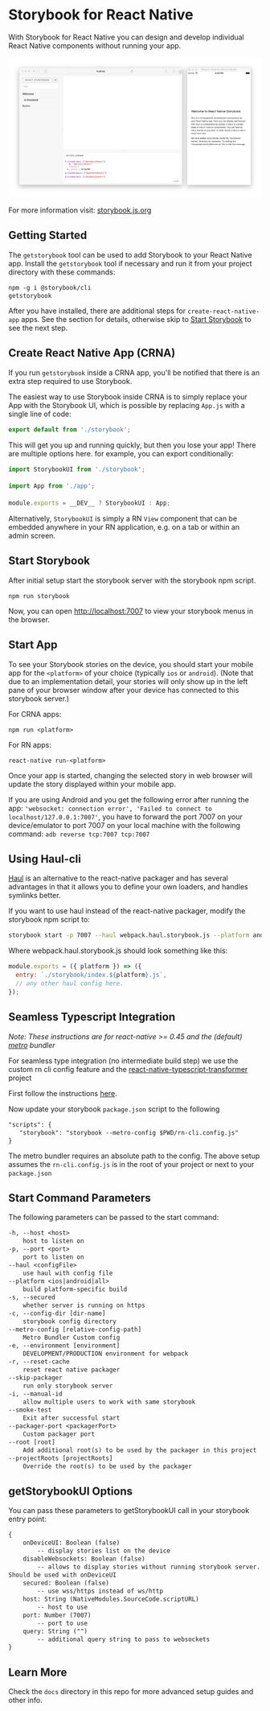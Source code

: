 # Storybook for React Native

With Storybook for React Native you can design and develop individual React Native components without running your app.

![Storybook Screenshot](docs/assets/readme/screenshot.png)

For more information visit: [storybook.js.org](https://storybook.js.org)

## Getting Started

The `getstorybook` tool can be used to add Storybook to your React Native app. Install the `getstorybook` tool if necessary and run it from your project directory with these commands:

```shell
npm -g i @storybook/cli
getstorybook
```

After you have installed, there are additional steps for `create-react-native-app` apps. See the section for details, otherwise skip to [Start Storybook](#start-storybook)
to see the next step.

## Create React Native App (CRNA)

If you run `getstorybook` inside a CRNA app, you'll be notified that there is an extra step required to use Storybook.

The easiest way to use Storybook inside CRNA is to simply replace your App with the Storybook UI, which is possible by replacing `App.js` with a single line of code:

```js
export default from './storybook';
```

This will get you up and running quickly, but then you lose your app!
There are multiple options here. for example, you can export conditionally:

```js
import StorybookUI from './storybook';

import App from './app';

module.exports = __DEV__ ? StorybookUI : App;
```

Alternatively, `StorybookUI` is simply a RN `View` component that can be embedded anywhere in your RN application, e.g. on a tab or within an admin screen.

## Start Storybook

After initial setup start the storybook server with the storybook npm script.

```shell
npm run storybook
```

Now, you can open <http://localhost:7007> to view your storybook menus in the browser.

## Start App

To see your Storybook stories on the device, you should start your mobile app for the `<platform>` of your choice (typically `ios` or `android`). (Note that due to an implementation detail, your stories will only show up in the left pane of your browser window after your device has connected to this storybook server.)

For CRNA apps:

    npm run <platform>

For RN apps:

    react-native run-<platform>

Once your app is started, changing the selected story in web browser will update the story displayed within your mobile app.

If you are using Android and you get the following error after running the app: `'websocket: connection error', 'Failed to connect to localhost/127.0.0.1:7007'`, you have to forward the port 7007 on your device/emulator to port 7007 on your local machine with the following command:
`adb reverse tcp:7007 tcp:7007`

## Using Haul-cli

[Haul](https://github.com/callstack-io/haul) is an alternative to the react-native packager and has several advantages in that it allows you to define your own loaders, and handles symlinks better.

If you want to use haul instead of the react-native packager, modify the storybook npm script to:

```sh
storybook start -p 7007 --haul webpack.haul.storybook.js --platform android | ios | all
```

Where webpack.haul.storybook.js should look something like this:

```js
module.exports = ({ platform }) => ({
  entry: `./storybook/index.${platform}.js`,
  // any other haul config here.
});
```

## Seamless Typescript Integration

*Note: These instructions are for react-native >= 0.45 and the (default) [metro](https://github.com/facebook/metro) bundler*

For seamless type integration (no intermediate build step) we use the custom rn cli config feature and the [react-native-typescript-transformer](https://github.com/ds300/react-native-typescript-transformer) project 

First follow the instructions [here](https://github.com/ds300/react-native-typescript-transformer#step-1-install).

Now update your storybook `package.json` script to the following

    "scripts": {
       "storybook": "storybook --metro-config $PWD/rn-cli.config.js"
    }

The metro bundler requires an absolute path to the config. The above setup assumes the `rn-cli.config.js` is in the root of your project or next to your `package.json`

## Start Command Parameters

The following parameters can be passed to the start command:

```
-h, --host <host> 
    host to listen on
-p, --port <port>
    port to listen on
--haul <configFile>
    use haul with config file
--platform <ios|android|all>
    build platform-specific build
-s, --secured
    whether server is running on https
-c, --config-dir [dir-name]
    storybook config directory
--metro-config [relative-config-path]
    Metro Bundler Custom config
-e, --environment [environment]
    DEVELOPMENT/PRODUCTION environment for webpack
-r, --reset-cache
    reset react native packager
--skip-packager
    run only storybook server
-i, --manual-id
    allow multiple users to work with same storybook
--smoke-test
    Exit after successful start
--packager-port <packagerPort>
    Custom packager port
--root [root]
    Add additional root(s) to be used by the packager in this project
--projectRoots [projectRoots]
    Override the root(s) to be used by the packager
```

## getStorybookUI Options

You can pass these parameters to getStorybookUI call in your storybook entry point:

```
{
    onDeviceUI: Boolean (false) 
        -- display stories list on the device
    disableWebsockets: Boolean (false) 
        -- allows to display stories without running storybook server. Should be used with onDeviceUI
    secured: Boolean (false) 
        -- use wss/https instead of ws/http
    host: String (NativeModules.SourceCode.scriptURL) 
        -- host to use
    port: Number (7007)
        -- port to use
    query: String ("") 
        -- additional query string to pass to websockets
}
```


## Learn More

Check the `docs` directory in this repo for more advanced setup guides and other info.
